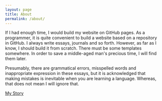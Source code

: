 ```yaml
---
layout: page
title: About
permalink: /about/
---
```


If I had enough time, I would build my website on GitHub pages. As a programmer, it is quite convenient to build a website based on a repository in GitHub. I always write essays, journals and so forth. However, as far as I know, I should build it from scratch. There must be some templates somewhere. In order to save a middle-aged man's precious time, I will find them later.

Presumably, there are grammatical errors, misspelled words and inappropriate expression in these essays, but it is acknowledged that making mistakes is inevitable when you are learning a language. Whereas, that does not mean I will ignore that. 

[My Story](./my_story/about_my_job)


